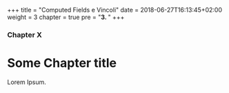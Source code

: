 +++
title = "Computed Fields e Vincoli"
date = 2018-06-27T16:13:45+02:00
weight = 3
chapter = true
pre = "<b>3. </b>"
+++

### Chapter X

# Some Chapter title

Lorem Ipsum.
